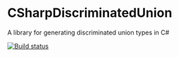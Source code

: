 
# CSharpDiscriminatedUnion
A library for generating discriminated union types in C#

[![Build status](https://ci.appveyor.com/api/projects/status/kkfso0qs6hfer05h?svg=true)](https://ci.appveyor.com/project/Galad/csharpdiscriminatedunion)
